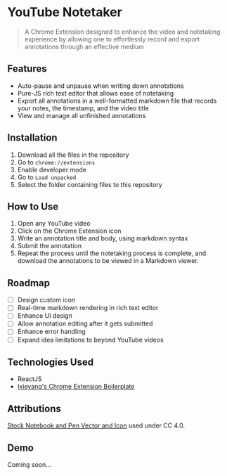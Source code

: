 # YouTube Notetaker
> A Chrome Extension designed to enhance the video and notetaking experience by allowing one to effortlessly record and export annotations through an effective medium

## Features
* Auto-pause and unpause when writing down annotations
* Pure-JS rich text editor that allows ease of notetaking
* Export all annotations in a well-formatted markdown file that records your notes, the timestamp, and the video title
* View and manage all unfinished annotations

## Installation
1. Download all the files in the repository
1. Go to `chrome://extensions`
1. Enable developer mode
1. Go to `Load unpacked`
1. Select the folder containing files to this repository

## How to Use
1. Open any YouTube video
1. Click on the Chrome Extension icon
1. Write an annotation title and body, using markdown syntax
1. Submit the annotation
1. Repeat the process until the notetaking process is complete, and download the annotations to be viewed in a Markdown viewer.

## Roadmap
- [ ] Design custom icon
- [ ] Real-time markdown rendering in rich text editor
- [ ] Enhance UI design
- [ ] Allow annotation editing after it gets submitted
- [ ] Enhance error handling
- [ ] Expand idea limitations to beyond YouTube videos

## Technologies Used
* ReactJS
* [lxieyang's Chrome Extension Boilerplate](https://github.com/lxieyang/chrome-extension-boilerplate-react)

## Attributions
[Stock Notebook and Pen Vector and Icon](https://vectorportal.com/vector/notebook-and-pen/34873) used under CC 4.0.

## Demo
Coming soon...
